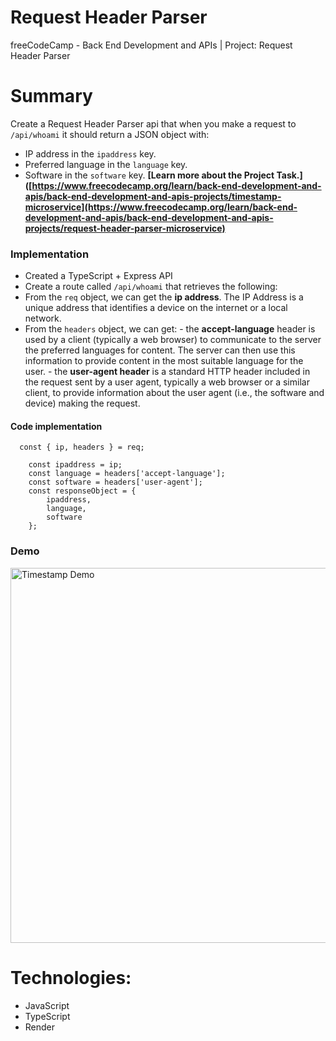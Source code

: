 # Request Header Parser

freeCodeCamp - Back End Development and APIs | Project: Request Header Parser

# Summary

Create a Request Header Parser api that when you make a request to `/api/whoami` it should return a JSON object with:
- IP address in the `ipaddress` key.
- Preferred language in the `language` key.
- Software in the `software` key.
**[Learn more about the Project Task.]([https://www.freecodecamp.org/learn/back-end-development-and-apis/back-end-development-and-apis-projects/timestamp-microservice](https://www.freecodecamp.org/learn/back-end-development-and-apis/back-end-development-and-apis-projects/request-header-parser-microservice)**

### Implementation
-   Created a TypeScript + Express API
-  Create a route called `/api/whoami` that retrieves the following:
  -  From the `req` object, we can get the **ip address**. The IP Address is a unique address that identifies a device on the internet or a local network.
  -  From the `headers` object, we can get:
    - the **accept-language** header is used by a client (typically a web browser) to communicate to the server the preferred languages for content. The server can then use this information to provide content in the most suitable language for the user.
    - the **user-agent header** is a standard HTTP header included in the request sent by a user agent, typically a web browser or a similar client, to provide information about the user agent (i.e., the software and device) making the request.
     
#### Code implementation 
```
  const { ip, headers } = req;

	const ipaddress = ip;
	const language = headers['accept-language'];
	const software = headers['user-agent'];
	const responseObject = {
		ipaddress,
		language,
		software
	};
```

### Demo

<img alt="Timestamp Demo" src="./timestamp_demo.gif" width="600" />


# Technologies:
-   JavaScript
-   TypeScript
-   Render
